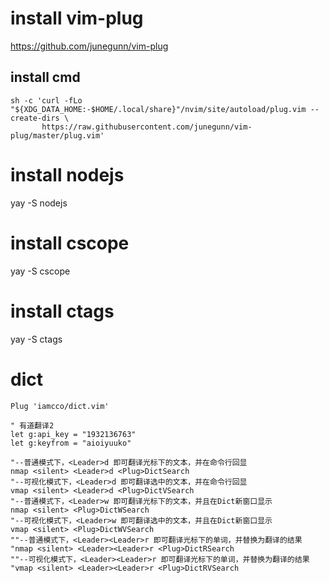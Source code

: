 # install vim-plug
https://github.com/junegunn/vim-plug

## install cmd
```
sh -c 'curl -fLo "${XDG_DATA_HOME:-$HOME/.local/share}"/nvim/site/autoload/plug.vim --create-dirs \
       https://raw.githubusercontent.com/junegunn/vim-plug/master/plug.vim'
```
# install nodejs
yay -S nodejs

# install cscope
yay -S cscope

# install ctags
yay -S ctags

# dict
```
Plug 'iamcco/dict.vim'

" 有道翻译2
let g:api_key = "1932136763"
let g:keyfrom = "aioiyuuko"

"--普通模式下，<Leader>d 即可翻译光标下的文本，并在命令行回显
nmap <silent> <Leader>d <Plug>DictSearch
"--可视化模式下，<Leader>d 即可翻译选中的文本，并在命令行回显
vmap <silent> <Leader>d <Plug>DictVSearch
"--普通模式下，<Leader>w 即可翻译光标下的文本，并且在Dict新窗口显示
nmap <silent> <Plug>DictWSearch
"--可视化模式下，<Leader>w 即可翻译选中的文本，并且在Dict新窗口显示
vmap <silent> <Plug>DictWVSearch
""--普通模式下，<Leader><Leader>r 即可翻译光标下的单词，并替换为翻译的结果
"nmap <silent> <Leader><Leader>r <Plug>DictRSearch
""--可视化模式下，<Leader><Leader>r 即可翻译光标下的单词，并替换为翻译的结果
"vmap <silent> <Leader><Leader>r <Plug>DictRVSearch
```
